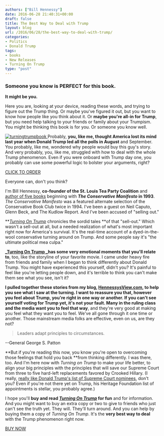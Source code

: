 ```yaml
---
authors: ["Bill Hennessy"]
date: 2016-06-28 21:40:31+00:00
draft: false
title: The Best Way to Deal with Trump
layout: blog
url: /2016/06/28/the-best-way-to-deal-with-trump/
categories:
- Politics
- Donald Trump
tags:
- books
- New Releases
- Turning On Trump
type: "post"
---
```


### Someone you know is PERFECT for this book.



**It might be you.**

Here you are, looking at your device, reading these words, and trying to figure out the Trump thing. Or maybe you've figured it out, but you want to know how people like you think about it. Or **maybe you're all-in for Trump**, but you need help talking to your friends or family about your Trumpism. You might be thinking this book is for you. Or someone you know well.

[![turningtrumpbook](https://hennessysview.com/wp-content/uploads/2016/06/turningtrumpbook-259x300.jpg)
](https://www.createspace.com/6282532)Probably, **you, like me, thought America lost its mind last year when Donald Trump led all the polls in August** and September. You probably, like me, wondered why people would buy this guy's story. And very probably, you, like me, struggled with how to deal with the whole Trump phenomenon. Even if you were onboard with Trump day one, you probably can use some powerful logic to bolster your arguments, right?

[CLICK TO ORDER](https://www.createspace.com/6282532)

Everyone can, don't you think?

I'm Bill Hennessy, **co-founder of the St. Louis Tea Party Coalition** and [author of five books](https://hennessysview.com/books-by-bill-hennessy/) beginning with **_The Conservative Manifesto_ in 1993**. _The Conservative Manifesto_ was a featured alternate selection of the Conservative Book Club twice in 1994. I've been a guest on Neil Caputo, Glenn Beck, and The Kudlow Report. And I've been accused of "selling out."

**[_Turning On Trump_](https://www.createspace.com/6282532) chronicles the sordid tales **of that "sell-out." Which wasn't a sell-out at all, but a needed realization of what's most important right now for America's survival. It's the real-time account of a dyed-in-the-wool conservative turning around on Trump. And some people say it's "the ultimate political mea culpa."

**[_Turning On Trump _](https://www.createspace.com/6282532)has some very emotional moments that you'll relate to**, too, like the storyline of your favorite movie. I came under heavy fire from friends and family when I began to think differently about Donald Trump. You might have experienced this yourself, didn't you? It's painful to feel like you're letting people down, and it's terrible to think you can't make them see what you see, isn't it?

**I pulled together these stories from my blog, **[**HennessysView.com**](https://hennessysview.com/), to help you see what I saw at the turning. I want to reassure you that, however you feel about Trump, you're right in one way or another. If you can't see yourself voting for Trump yet, it's not your fault. Many in** the ruling class and the media want you to feel that way**, and they're very good at making you feel what they want you to feel. We've all gone through it one time or another. Those mainstream media folks are effective, even on us, are they not?



> Leaders adapt principles to circumstances.

--General George S. Patton



**But if you're reading this now, you know you're open to overcoming those feelings that hold you back **from thinking differently. I was there, too. And I'm here now with _Turning on Trump_ to make your life better, to align your big principles with the principles that will save our Supreme Court from three to five hard-left replacements favored by Crooked Hillary. (I really, [really like Donald Trump's list of Supreme Court nominees](https://www.breitbart.com/radio/2016/05/21/klukowski-trump-scotus-list-conservative-goldmine/), don't you? Even if you're not there yet on Trump, his Heritage Foundation list of appointments is stellar, you probably agree.)

I hope you'll **buy and read [_Turning On Trump_](https://www.createspace.com/6282532) for fun** and for information. And you might want to buy an extra copy or two to give to friends who just can't see the truth yet. They will. They'll turn around. And you can help by buying them a copy of _Turning On Trump_. It's the **very best way to deal** with the Trump phenomenon right now.

[BUY NOW](https://www.createspace.com/6282532)

